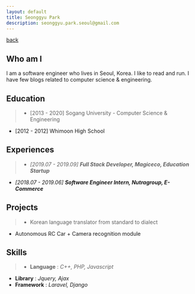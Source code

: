 ```yaml
---
layout: default
title: Seonggyu Park
description: seonggyu.park.seoul@gmail.com
---
```

[back](./)
## Who am I 
I am a software engineer who lives in Seoul, Korea. I like to read and run. I have few blogs related to computer science & engineering.

## Education
> * [2013 - 2020] Sogang University - Computer Science & Engineering
* [2012 - 2012] Whimoon High School

## Experiences

> * *[2019.07 - 2019.09]*  ***Full Stack Developer, Magiceco, Education Startup***
* *[2018.07 - 2019.06]*  ***Software Engineer Intern, Nutragroup, E-Commerce***

## Projects

> * Korean language translator from standard to dialect
* Autonomous RC Car + Camera recognition module

## Skills
> * **Language** : *C++, PHP, Javascript*
 * **Library** : *Jquery, Ajax*
 * **Framework** : *Laravel, Django*

